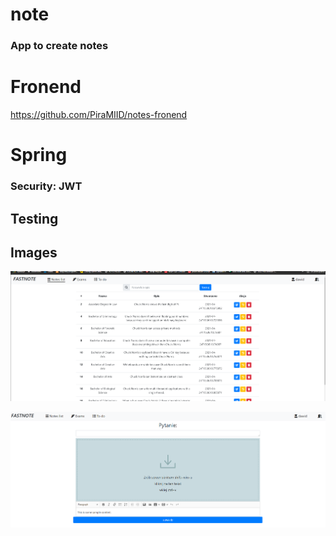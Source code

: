 # note

### App to create notes 
# Fronend
https://github.com/PiraMIID/notes-fronend
# Spring

### Security: JWT

## Testing


## Images
![alt text](https://github.com/PiraMIID/note/blob/before_jwt/img.png?raw=true)

![alt text](https://github.com/PiraMIID/note/blob/before_jwt/img_1.png?raw=true)

